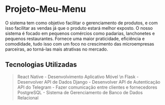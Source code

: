# Projeto-Meu-Menu
O sistema tem como objetivo facilitar o gerenciamento de produtos, e com isso facilitar as vendas já que o produto estará melhor exposto.
O nosso sistema é focado em pequenos comércios como padarias, lanchonetes e pequenos restaurantes. 
Fornece uma maior praticidade, eficiência e comodidade, tudo isso com um foco no crescimento das microempresas parceiras, ao torná-las mais atrativas no mercado.


## Tecnologias Utilizadas 

> React Native - Desenvolvimento Aplicativo Móvel \n
> Flask - Desenvolver API de Dados
> Django - Desenvolver API de Autenticação
> API do Telegram - Fazer comunicação entre clientes e fornecedores
> PostgreSQL - Sistema de Gerenciamento de Banco de Dados Relacional

